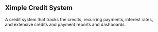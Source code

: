 ## Ximple Credit System

A credit system that tracks the credits, recurring payments, interest rates, and extensive credits and payment reports and dashboards.
